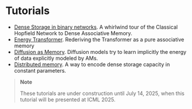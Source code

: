 # Tutorials


<!-- WARNING: THIS FILE WAS AUTOGENERATED! DO NOT EDIT! -->

- [Dense Storage in binary networks](./00_dense_storage.ipynb). A
  whirlwind tour of the Classical Hopfield Network to Dense Associative
  Memory.
- [Energy Transformer](./01_energy_transformer.ipynb). Rederiving the
  Transformer as a pure associative memory
- [Diffusion as Memory](./02_diffusion_as_memory.ipynb). Diffusion
  models try to learn implicitly the energy of data explicitly modeled
  by AMs.
- [Distributed memory](./03_distributed_memory.ipynb). A way to encode
  dense storage capacity in constant parameters.

<div>

> **Note**
>
> These tutorials are under construction until July 14, 2025, when this
> tutorial will be presented at ICML 2025.

</div>
